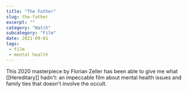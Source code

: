 ```yaml
---
title: "The Father"
slug: the-father
excerpt: ""
category: "Watch"
subcategory: "Film"
date: 2021-09-01
tags:
 - film
 - mental health
---
```

This 2020 masterpiece by Florian Zeller has been able to give me what [[Hereditary]] hadn't: an impeccable film about mental health issues and family ties that doesn't involve the occult.